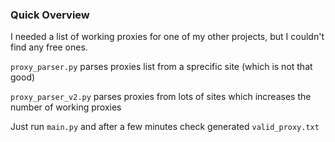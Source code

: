 ### Quick Overview ###

I needed a list of working proxies for one of my other projects, but I couldn't find any free ones.

`proxy_parser.py` parses proxies list from a sprecific site (which is not that good)

`proxy_parser_v2.py` parses proxies from lots of sites which increases the number of working proxies

Just run `main.py` and after a few minutes check generated `valid_proxy.txt`
